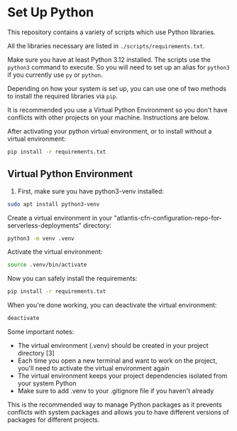 # Set Up Python

This repository contains a variety of scripts which use Python libraries.

All the libraries necessary are listed in `./scripts/requirements.txt`.

Make sure you have at least Python 3.12 installed. The scripts use the `python3` command to execute. So you will need to set up an alias for `python3` if you currently use `py` or `python`.

Depending on how your system is set up, you can use one of two methods to install the required libraries via `pip`.

It is recommended you use a Virtual Python Environment so you don't have conflicts with other projects on your machine. Instructions are below.

After activating your python virtual environment, or to install without a virtual environment:

```bash
pip install -r requirements.txt
```

## Virtual Python Environment

1. First, make sure you have python3-venv installed:

```bash
sudo apt install python3-venv
```

Create a virtual environment in your "atlantis-cfn-configuration-repo-for-serverless-deployments" directory:

```bash
python3 -m venv .venv
```

Activate the virtual environment:

```bash
source .venv/bin/activate
```

Now you can safely install the requirements:

```bash
pip install -r requirements.txt
```

When you're done working, you can deactivate the virtual environment:

```bash
deactivate
```

Some important notes:

- The virtual environment (.venv) should be created in your project directory [3]
- Each time you open a new terminal and want to work on the project, you'll need to activate the virtual environment again
- The virtual environment keeps your project dependencies isolated from your system Python
- Make sure to add .venv to your .gitignore file if you haven't already

This is the recommended way to manage Python packages as it prevents conflicts with system packages and allows you to have different versions of packages for different projects.
